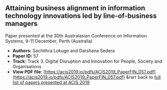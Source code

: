 ## Attaining business alignment in information technology innovations led by line-of-business managers

Paper presented at the 30th Australasian Conference on Information Systems, 9-11 December, Perth (Australia)
- **Authors:** Sachithra Lokuge and Darshana Sedera
- **Paper ID:** 57
- **Track:** Track 3. Digital Disruption and Innovation for People, Society and Organisations
- **View PDF file**: [https://acis2019.io/pdfs/ACIS2019_PaperFIN_057.pdf](https://acis2019.io/pdfs/ACIS2019_PaperFIN_057.pdf)
&rarr back to [full list of papers presented at ACIS 2019](https://acis2019.io/)